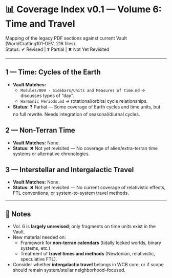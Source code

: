 # 📊 Coverage Index v0.1 — Volume 6: Time and Travel

Mapping of the legacy PDF sections against current Vault (WorldCrafting101-DEV, 216 files).  
Status: ✔ Revised | ❓ Partial | ✖ Not Yet Revisited  

---

## 1 — Time: Cycles of the Earth
- **Vault Matches:**  
  - `Modules/009 - Sidebars/Units and Measures of Time.md` → discusses types of “day”.  
  - `Harmonic Periods.md` → rotational/orbital cycle relationships.  
- **Status:** ❓ Partial — Some coverage of Earth cycles and time units, but no full rewrite. Needs integration of seasonal/diurnal cycles.  

## 2 — Non-Terran Time
- **Vault Matches:** None.  
- **Status:** ✖ Not yet revisited — No coverage of alien/extra-terran time systems or alternative chronologies.  

## 3 — Interstellar and Intergalactic Travel
- **Vault Matches:** None.  
- **Status:** ✖ Not yet revisited — No current coverage of relativistic effects, FTL conventions, or system-to-system travel methods.  

---

## 📌 Notes
- Vol. 6 is **largely unrevised**; only fragments on time units exist in the Vault.  
- New material needed on:  
  - Framework for **non-terran calendars** (tidally locked worlds, binary systems, etc.).  
  - Treatment of **travel times and methods** (Newtonian, relativistic, speculative FTL).  
- Consider whether **intergalactic travel** belongs in WCB core, or if scope should remain system/stellar neighborhood–focused.  

